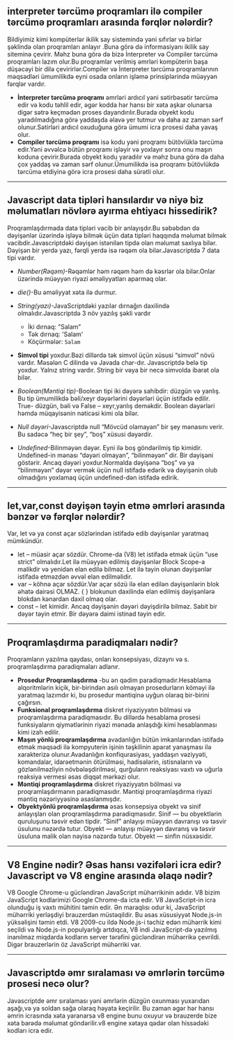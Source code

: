 ## interpreter tərcümə proqramları ilə compiler tərcümə proqramları arasında fərqlər nələrdir?
Bildiyimiz kimi kompüterlər ikilik say sistemində yəni sıfırlar və birlər şəklində olan proqramları  anlayır .Buna görə də informasiyanı ikilik say siteminə çevirir. Məhz buna görə də bizə İnterpreter və Compiler tərcümə proqramları lazım olur.Bu proqramlar verilmiş əmrləri kompüterin  başa düşəcəyi bir dilə çevirirlər.Compiler və İnterpreter tərcümə proqramlarının məqsədləri ümumilikdə eyni osada onların işləmə prinsiplərində müəyyən fərqlər vardır.
* __İnterpreter tərcümə proqramı__ əmrləri ardıcıl yəni sətirbəsətir tərcümə edir və kodu təhlil edir, əgər kodda hər hansı bir xəta aşkar olunarsa digər sətrə keçmədən proses dayandırılır.Burada obyekt kodu yaradılmadığına görə yaddaşda əlavə yer tutmur və daha az zaman sərf olunur.Sətirləri ardıcıl oxuduğuna görə ümumi icra prosesi daha yavaş olur.
* __Compiler tərcümə proqramı__ isə kodu yəni proqramı bütövlüklə tərcümə edir.Yəni əvvəlcə bütün proqramı işləyir və yoxlayır sonra onu maşın koduna çevirir.Burada obyekt kodu yaradılır və məhz buna görə də daha çox yaddaş və zaman sərf olunur.Ümumilikdə isə proqramı bütövlükdə tərcümə etdiyinə görə icra prosesi daha sürətli olur.


---


## Javascript data tipləri hansılardır və niyə biz məlumatları növlərə ayırma ehtiyacı hissedirik?
Proqramlaşdırmada data tipləri vacib bir anlayışdır.Bu səbəbdən də dəyişənlər üzərində işləyə bilmək üçün data tipləri haqqında məlumat bilmək vacibdir.Javascriptdəki dəyişən istənilən tipdə olan məlumat saxlıya bilər. Dəyişən bir yerdə yazı, fərqli yerdə isə rəqəm ola bilər.Javascriptdə 7 data tipi vardır.
* *Number(Rəqəm)*-Rəqəmlər həm rəqəm həm də kəsrlər ola bilər.Onlar üzərində müəyyən riyazi əməliyyatları aparmaq olar.
* *die()*-Bu əməliyyat xəta ilə durmur.
* *String(yazı)*-JavaScriptdəki yazılar dırnağın daxilində olmalıdır.Javascriptdə 3 növ yazılış şəkli vardır 
   *  İki dırnaq: ”Salam”
   *  Tək dırnaq: 'Salam'
   *  Köçürmələr: `Salam`

 * __Simvol tipi__ yoxdur.Bəzi dillərdə tək simvol üçün xüsusi “simvol” növü vardır. Məsələn C dilində və Javada char-dır. Javascriptdə belə tip yoxdur. Yalnız string vardır. String bir
vəya bir necə simvolda ibarət ola bilər.
 * *Boolean(Məntiqi tip)*-Boolean tipi iki dəyərə sahibdir: düzgün və yanlış. Bu tip ümumilikdə bəli/xeyr
dəyərlərini dəyərləri üçün istifadə edilir. True- düzgün, bəli   və False – xeyr,yanlış deməkdir. Boolean dəyərləri həmdə müqayisənin nəticəsi kimi ola bilər.
* *Null dəyəri*-Javascriptdə null “Mövcüd olamayan” bir şey mənasını verir. Bu sadəcə “heç bir şey”, “boş” xüsusi dəyərdir.
* *Undefined*-Bilinməyən dəyər. Eyni ilə boş göndərilmiş tip kimidir. Undefined-in mənası
“dəyəri olmayan”, “bilinməyən” dir. Bir dəyişəni göstərir. Ancaq dəyəri yoxdur.Normalda dəyişənə “boş” və ya “bilinməyən” dəyər vermək üçün null istifadə edərik və dəyişənin olub olmadığını yoxlamaq üçün undefined-dən istifadə edirik.


---
## let,var,const dəyişən təyin etmə əmrləri arasında bənzər və fərqlər nələrdir?
Var, let və ya const açar sözlərindən istifadə edib dəyişənlər yaratmaq
mümkündür.
* let – müasir açar sözdür. Chrome-da (V8) let istifadə etmək üçün “use strict” olmalıdır.Let ilə müəyyən edilmiş dəyişənlər Block Scope-a malikdir və yenidən elan edilə bilməz. 
Let ilə təyin olunan dəyişənlər istifadə etməzdən əvvəl elan edilməlidir.
* var – köhnə açar sözdür.Var açar sözü ilə elan edilən dəyişənlərin blok əhatə dairəsi OLMAZ.
{ } blokunun daxilində elan edilmiş dəyişənlərə blokdan kənardan daxil olmaq olar.
* const – let kimidir. Ancaq dəyişənin dəyəri dəyişdirilə bilməz.
Sabit bir dəyər təyin etmir. Bir dəyərə daimi istinad təyin edir.

---
## Proqramlaşdırma paradiqmaları nədir?
Proqramların yazılma qaydası, onları konsepsiyası, dizaynı və s. proqramlaşdırma paradiqmaları adlanır.
* __Prosedur Proqramlaşdırma__ -bu ən qədim paradiqmadır.Hesablama alqoritmlərin kiçik, bir-birindən asılı olmayan prosedurların köməyi ilə yaratmaq lazımdır ki, bu prosedur məntiqinə uyğun olaraq bir-birini çağırsın.
* __Funksional proqramlaşdırma__ diskret riyaziyyatın bölməsi və proqramlaşdırma paradiqmasıdır. Bu dillərdə hesablama prosesi funksiyaların qiymətlərinin riyazi mənada anlaşdığı kimi hesablanması kimi izah edilir.
* __Maşın yönlü proqramlaşdırma__ avadanlığın bütün imkanlarından istifadə etmək məqsədi ilə kompyuterin işinin təşkilinin aparat yanaşması ilə xarakterizə olunur.Avadanlığın konfiqurasiyası, yaddaşın vəziyyəti, komandalar, idarəetmənin ötürülməsi, hadisələrin, istisnaların və gözlənilməzliyin növbələşdirilməsi, qurğuların reaksiyası vaxtı və uğurla reaksiya vermesi əsas diqqət mərkəzi olur.
* __Məntiqi proqramlaşdırma__ diskret riyaziyyatın bölməsi və proqramlaşdırmanın paradiqmasıdır. Məntiqi proqramlaşdırma riyazi məntiq nəzəriyyəsinə əsaslanmışdır. 
* __Obyektyönlü proqramlaşdırma__  əsas konsepsiya obyekt və sinif anlayışları olan proqramlaşdırma paradiqmasıdır. Sinif — bu obyektlərin quruluşunu təsvir edən tipdir. “Sinif” anlayışı müəyyən davranışı və təsvir üsulunu nəzərdə tutur. Obyekt — anlayışı müəyyən davranış və təsvir üsuluna malik olan nəyisə nəzərdə tutur. Obyekt — sinfin nüsxəsidir.

---
## V8 Engine nədir? Əsas hansı vəzifələri icra edir? Javascript və V8 engine arasında əlaqə nədir?
V8 Google Chrome-u gücləndirən JavaScript mühərrikinin adıdır. V8 bizim JavaScript kodlarimizi Google Chrome-da icta edir.
V8 JavaScript-in icra olunduğu iş vaxtı mühitini təmin edir. 
Ən maraqlısı odur ki, JavaScript mühərriki yerləşdiyi brauzerdən müstəqildir.
Bu əsas xüsusiyyət Node.js-in yüksəlişini təmin etdi.
V8 2009-cu ildə Node.js-i təchiz edən mühərrik kimi seçildi və Node.js-in populyarlığı artdıqca, V8 indi JavaScript-də yazılmış inanılmaz miqdarda kodların server tərəfini gücləndirən mühərrikə çevrildi.
Digər brauzerlərin öz JavaScript mühərriki var.

 ---
 ## Javascriptdə əmr sıralaması və əmrlərin tərcümə prosesi necə olur?
 Javascriptde əmr sıralaması yəni əmrlərin düzgün oxunması yuxarıdan aşağı,və ya soldan sağa olaraq həyata keçirilir.
Bu zaman əgər hər hansı əmrin icrasında xəta yaranarsa v8 engine bunu oxuyur və brauzerde bize xəta barədə məlumat göndərilir.v8 engine xətaya qədər olan  hissədəki kodları icra edir.
